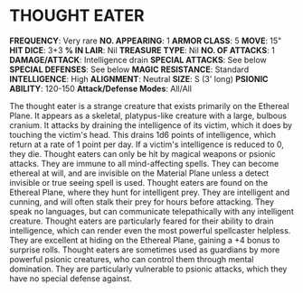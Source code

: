 # THOUGHT EATER

**FREQUENCY**: Very rare
**NO. APPEARING**: 1
**ARMOR CLASS**: 5
**MOVE**: 15"
**HIT DICE**: 3+3
**% IN LAIR**: Nil
**TREASURE TYPE**: Nil
**NO. OF ATTACKS**: 1
**DAMAGE/ATTACK**: Intelligence drain
**SPECIAL ATTACKS**: See below
**SPECIAL DEFENSES**: See below
**MAGIC RESISTANCE**: Standard
**INTELLIGENCE**: High
**ALIGNMENT**: Neutral
**SIZE**: S (3' long)
**PSIONIC ABILITY**: 120-150
**Attack/Defense Modes**: All/All

The thought eater is a strange creature that exists primarily on the Ethereal Plane. It appears as a skeletal, platypus-like creature with a large, bulbous cranium. It attacks by draining the intelligence of its victim, which it does by touching the victim's head. This drains 1d6 points of intelligence, which return at a rate of 1 point per day. If a victim's intelligence is reduced to 0, they die. Thought eaters can only be hit by magical weapons or psionic attacks. They are immune to all mind-affecting spells. They can become ethereal at will, and are invisible on the Material Plane unless a detect invisible or true seeing spell is used. Thought eaters are found on the Ethereal Plane, where they hunt for intelligent prey. They are intelligent and cunning, and will often stalk their prey for hours before attacking. They speak no languages, but can communicate telepathically with any intelligent creature. Thought eaters are particularly feared for their ability to drain intelligence, which can render even the most powerful spellcaster helpless. They are excellent at hiding on the Ethereal Plane, gaining a +4 bonus to surprise rolls. Thought eaters are sometimes used as guardians by more powerful psionic creatures, who can control them through mental domination. They are particularly vulnerable to psionic attacks, which they have no special defense against.
